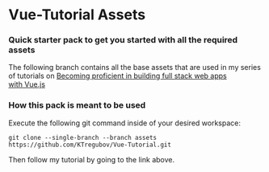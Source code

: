 # Vue-Tutorial Assets
### Quick starter pack to get you started with all the required assets
The following branch contains all the base assets that are used in my series of tutorials on [Becoming proficient in building full stack web apps with Vue.js](https://medium.com/@KirillTregubov/becoming-proficient-in-vue-js-part-one-a2e122d1b9e8)

### How this pack is meant to be used
Execute the following git command inside of your desired workspace:
```
git clone --single-branch --branch assets https://github.com/KTregubov/Vue-Tutorial.git
```

Then follow my tutorial by going to the link above.
